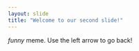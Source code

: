 ```yaml
---
layout: slide
title: "Welcome to our second slide!"
---
```

*funny* meme.
Use the left arrow to go back!
